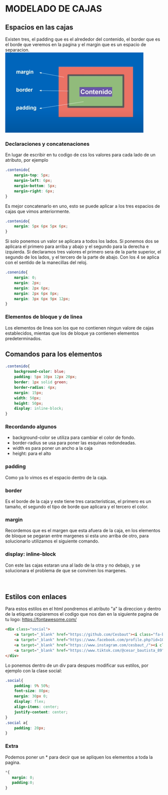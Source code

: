 # MODELADO DE CAJAS

## Espacios en las cajas
Existen tres, el padding que es el alrededor del contenido, el border que es el borde que veremos en la pagina y el margin que es un espacio de separacion.
![Alt text](IMAGENES/image-1.png)

### Declaraciones y concatenaciones
En lugar de escribir en tu codigo de css los valores para cada lado de un atributo, por ejemplo
```css
.contenido{
    margin-top: 5px;
    margin-left: 6px;
    margin-bottom: 5px;
    margin-right: 6px;
}
```
Es mejor concatenarlo en uno, esto se puede aplicar a los tres espacios de cajas que vimos anteriormente.
```css
.contenido{
    margin: 5px 6px 5px 6px;
}
```
Si solo ponemos un valor se aplicara a todos los lados. Si ponemos dos se aplicara el primero para arriba y abajo y el segundo para la derecha e izquierda. Si declaramos tres valores el primero sera de la parte superior, el segundo de los lados, y el tercero de la parte de abajo. Con los 4 se aplica con el sentido de la manecillas del reloj.
```css
.conenido{
    margin: 0;
    margin: 2px;
    margin: 2px 6px;
    margin: 2px 6px 8px;
    margin: 3px 6px 9px 12px;
}
```

### Elementos de bloque y de linea
Los elementos de linea son los que no contienen ningun valore de cajas establecidos, mientas que los de bloque ya contienen elementos predeterminados.

## Comandos para los elementos
```css
.contenido{
    background-color: blue;
    padding: 5px 10px 12px 20px;
    border: 1px solid green;
    border-radius: 4px;
    margin: 15px;
    width: 50px;
    height: 50px;
    display: inline-block;
}
```
### Recordando algunos
* background-color se utiliza para cambiar el color de fondo.
* border-radius se usa para poner las esquinas redondeadas.
* width es para poner un ancho a la caja
* height: para el alto

### padding
Como ya lo vimos es el espacio dentro de la caja.
### border
Es el borde de la caja y este tiene tres caracteristicas, el primero es un tamaño, el segundo el tipo de borde que aplicara y el tercero el color.
### margin
Recordemos que es el margen que esta afuera de la caja, en los elementos de bloque se pegaran entre margenes si esta uno arriba de otro, para solucionarlo utilizamos el siguiente comando.
### display: inline-block
Con este las cajas estaran una al lado de la otra y no debajo, y se solucionara el problema de que se convinen los margenes.
<br><br><br>

## Estilos con enlaces
Para estos estilos en el html pondremos el atributo "a" la direccion y dentro de la etiqueta copiaremos el codigo que nos dan en la siguiente pagina de tu logo:
https://fontawesome.com/
```html
<div class="social">
    <a target="_blank" href="https://github.com/Cesbaut"><i class="fa-brands fa-github fa-beat" style="color: #000000;"></i></a>
    <a target="_blank" href="https://www.facebook.com/profile.php?id=100044077774092"><i class="fa-brands fa-facebook fa-beat" style="color: #0b84ee;"></i></a>
    <a target="_blank" href="https://www.instagram.com/cesbaut_/"><i class="fa-brands fa-instagram fa-beat" style="color: #e042ff;"></i></a>
    <a target="_blank" href="https://www.tiktok.com/@cesar_bautista_89"><i class="fa-brands fa-tiktok fa-beat" style="color: #000000;"></i></a>
</div>
```
Lo ponemos dentro de un div para despues modificar sus estilos, por ejemplo con la clase social:
```css
.social{
    padding: 9% 50%;
    font-size: 80px;
    margin: 30px 0;
    display: flex;
    align-items: center;
    justify-content: center; 
}
.social a{
    padding: 20px;
}
```


 ### Extra
 Podemos poner un * para decir que se apliquen los elementos a toda la pagina.
 ```css
 *{
    margin: 0;
    padding:0;
 }
 ```